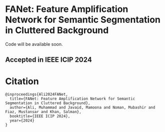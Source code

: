 # FANet: Feature Amplification Network for Semantic Segmentation in Cluttered Background
Code will be available soon.

## Accepted in IEEE ICIP 2024

# Citation
```
@inproceedings{Ali2024FANet,
  title={FANet: Feature Amplification Network for Semantic Segmentation in Cluttered Background},
  author={Ali, Muhammad and Javaid, Mamoona and Noman, Mubashir and Fiaz, Mustansar and Khan, Salman},
  booktitle={IEEE ICIP 2024},
  year={2024}
}
```
